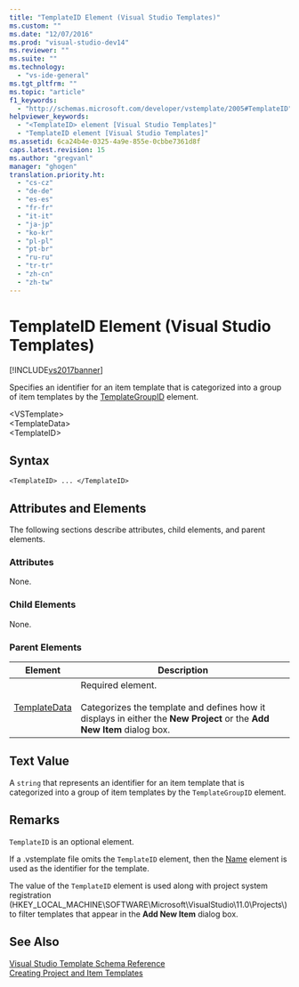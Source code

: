 ```yaml
---
title: "TemplateID Element (Visual Studio Templates)"
ms.custom: ""
ms.date: "12/07/2016"
ms.prod: "visual-studio-dev14"
ms.reviewer: ""
ms.suite: ""
ms.technology: 
  - "vs-ide-general"
ms.tgt_pltfrm: ""
ms.topic: "article"
f1_keywords: 
  - "http://schemas.microsoft.com/developer/vstemplate/2005#TemplateID"
helpviewer_keywords: 
  - "<TemplateID> element [Visual Studio Templates]"
  - "TemplateID element [Visual Studio Templates]"
ms.assetid: 6ca24b4e-0325-4a9e-855e-0cbbe7361d8f
caps.latest.revision: 15
ms.author: "gregvanl"
manager: "ghogen"
translation.priority.ht: 
  - "cs-cz"
  - "de-de"
  - "es-es"
  - "fr-fr"
  - "it-it"
  - "ja-jp"
  - "ko-kr"
  - "pl-pl"
  - "pt-br"
  - "ru-ru"
  - "tr-tr"
  - "zh-cn"
  - "zh-tw"
---
```

# TemplateID Element (Visual Studio Templates)
[!INCLUDE[vs2017banner](../code-quality/includes/vs2017banner.md)]

Specifies an identifier for an item template that is categorized into a group of item templates by the [TemplateGroupID](../extensibility/templategroupid-element--visual-studio-templates-.md) element.  
  
 \<VSTemplate>  
 \<TemplateData>  
 \<TemplateID>  
  
## Syntax  
  
```  
<TemplateID> ... </TemplateID>  
```  
  
## Attributes and Elements  
 The following sections describe attributes, child elements, and parent elements.  
  
### Attributes  
 None.  
  
### Child Elements  
 None.  
  
### Parent Elements  
  
|Element|Description|  
|-------------|-----------------|  
|[TemplateData](../extensibility/templatedata-element--visual-studio-templates-.md)|Required element.<br /><br /> Categorizes the template and defines how it displays in either the **New Project** or the **Add New Item** dialog box.|  
  
## Text Value  
 A `string` that represents an identifier for an item template that is categorized into a group of item templates by the `TemplateGroupID` element.  
  
## Remarks  
 `TemplateID` is an optional element.  
  
 If a .vstemplate file omits the `TemplateID` element, then the [Name](../extensibility/name-element--visual-studio-templates-.md) element is used as the identifier for the template.  
  
 The value of the `TemplateID` element is used along with project system registration (HKEY_LOCAL_MACHINE\SOFTWARE\Microsoft\VisualStudio\11.0\Projects\\) to filter templates that appear in the **Add New Item** dialog box.  
  
## See Also  
 [Visual Studio Template Schema Reference](../extensibility/visual-studio-template-schema-reference.md)   
 [Creating Project and Item Templates](../ide/creating-project-and-item-templates.md)